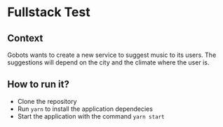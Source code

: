 # Fullstack Test

## Context

Gobots wants to create a new service to suggest music to its users. The suggestions will depend on the city and the climate where the user is.

## How to run it?

- Clone the repository
- Run `yarn` to install the application dependecies
- Start the application with the command `yarn start`
